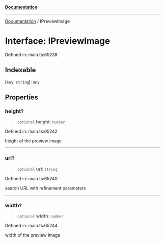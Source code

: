 [**Documentation**](../README.md)

***

[Documentation](../README.md) / IPreviewImage

# Interface: IPreviewImage

Defined in: main.ts:65238

## Indexable

\[`key`: `string`\]: `any`

## Properties

### height?

> `optional` **height**: `number`

Defined in: main.ts:65242

height of the preview image

***

### url?

> `optional` **url**: `string`

Defined in: main.ts:65240

search URL with refinement parameters

***

### width?

> `optional` **width**: `number`

Defined in: main.ts:65244

width of the preview image
